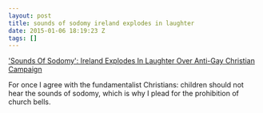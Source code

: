 ```yaml
---
layout: post
title: sounds of sodomy ireland explodes in laughter
date: 2015-01-06 18:19:23 Z
tags: []
---
```

['Sounds Of Sodomy': Ireland Explodes In Laughter Over Anti-Gay Christian Campaign](http://www.thenewcivilrightsmovement.com/davidbadash/ireland\_explodes\_in\_laughter\_over\_anti\_gay\_sounds\_of\_sodomy\_campaign)

For once I agree with the fundamentalist Christians: children should not hear the sounds of sodomy, which is why I plead for the prohibition of church bells.
